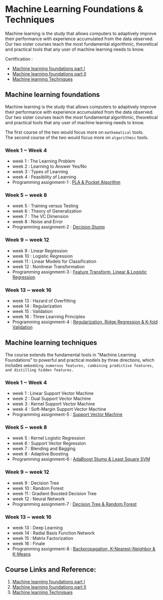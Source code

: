# Machine Learning Foundations & Techniques

Machine learning is the study that allows computers to adaptively improve their performance with experience accumulated from the data observed. Our two sister courses teach the most fundamental algorithmic, theoretical and practical tools that any user of machine learning needs to know.

Certification : 
- [Machine learning foundations part I](https://www.coursera.org/account/accomplishments/verify/RHCXGL2C298Z)
- [Machine learning foundations part II](https://www.coursera.org/account/accomplishments/verify/DMPSPW2VTTRA)
- [Machine learning Techniques](https://www.coursera.org/account/accomplishments/verify/VSKUJ3AKB4CQ)

## Machine learning foundations
Machine learning is the study that allows computers to adaptively improve their performance with experience accumulated from the data observed. Our two sister courses teach the most fundamental algorithmic, theoretical and practical tools that any user of machine learning needs to know. 

The first course of the two would focus more on `mathematical` tools.   
The second course of the two would focus more on `algorithmic` tools.

### Week 1 ~ Week 4
- week 1 : The Learning Problem
- week 2 : Learning to Answer Yes/No
- week 3 : Types of Learning
- week 4 : Feasibility of Learning
- Programming assignment-1 : [PLA & Pocket Algorithm](https://github.com/Chang-Chia-Chi/Machine-Learning-Foundations-Techniques/tree/main/Assignment-1)

### Week 5 ~ week 8
- week 5 : Training versus Testing
- week 6 : Theory of Generalization
- week 7 : The VC Dimension
- week 8 : Noise and Error
- Programming assignment-2 : [Decision Stump](https://github.com/Chang-Chia-Chi/Machine-Learning-Foundations-Techniques/tree/main/Assignment-2)

### Week 9 ~ week 12
- week 9 : Linear Regression
- week 10 : Logistic Regression
- week 11 : Linear Models for Classification
- week 12 : Nonlinear Transformation
- Programming assignment-3 : [Feature Transform, Linear & Logistic Regression](https://github.com/Chang-Chia-Chi/Machine-Learning-Foundations-Techniques/tree/main/Assignment-3)
 
### Week 13 ~ week 16
- week 13 : Hazard of Overfitting
- week 14 : Regularization
- week 15 : Validation
- week 16 : Three Learning Principles
- Programming assignment-4 : [Regularization, Ridge Regression & K-fold Validation](https://github.com/Chang-Chia-Chi/Machine-Learning-Foundations-Techniques/tree/main/Assignment-4)
 
## Machine learning techniques
The course extends the fundamental tools in "Machine Learning Foundations" to powerful and practical models by three directions, which includes `embedding numerous features, combining predictive features, and distilling hidden features.`

### Week 1 ~ Week 4
- week 1 : Linear Support Vector Machine
- week 2 : Dual Support Vector Machine
- week 3 : Kernel Support Vector Machine
- week 4 : Soft-Margin Support Vector Machine
- Programming assignment-5 : [Support Vector Machine](https://github.com/Chang-Chia-Chi/Machine-Learning-Foundations-Techniques/tree/main/Assignment-5)

### Week 5 ~ week 8
- week 5 : Kernel Logistic Regression
- week 6 : Support Vector Regression
- week 7 : Blending and Bagging
- week 8 : Adaptive Boosting
- Programming assignment-6 : [AdaBoost Stump & Least Square SVM](https://github.com/Chang-Chia-Chi/Machine-Learning-Foundations-Techniques/tree/main/Assignment-6)

### Week 9 ~ week 12
- week 9 : Decision Tree
- week 10 : Random Forest
- week 11 : Gradient Boosted Decision Tree
- week 12 : Neural Network
- Programming assignment-7 : [Decision Tree & Random Forest](https://github.com/Chang-Chia-Chi/Machine-Learning-Foundations-Techniques/tree/main/Assignment-7)
 
### Week 13 ~ week 16
- week 13 : Deep Learning
- week 14 : Radial Basis Function Network
- week 15 : Matrix Factorization
- week 16 : Finale
- Programming assignment-8 : [Backpropagation, K-Nearest-Neighbor & K-Means](https://github.com/Chang-Chia-Chi/Machine-Learning-Foundations-Techniques/tree/main/Assignment-8)

## Course Links and Reference: 
1. [Machine learning foundations part I](https://www.coursera.org/learn/ntumlone-mathematicalfoundations)
2. [Machine learning foundations part II](https://www.coursera.org/learn/ntumlone-algorithmicfoundations)
3. [Machine learning Techniques](https://www.coursera.org/learn/machine-learning-techniques)
